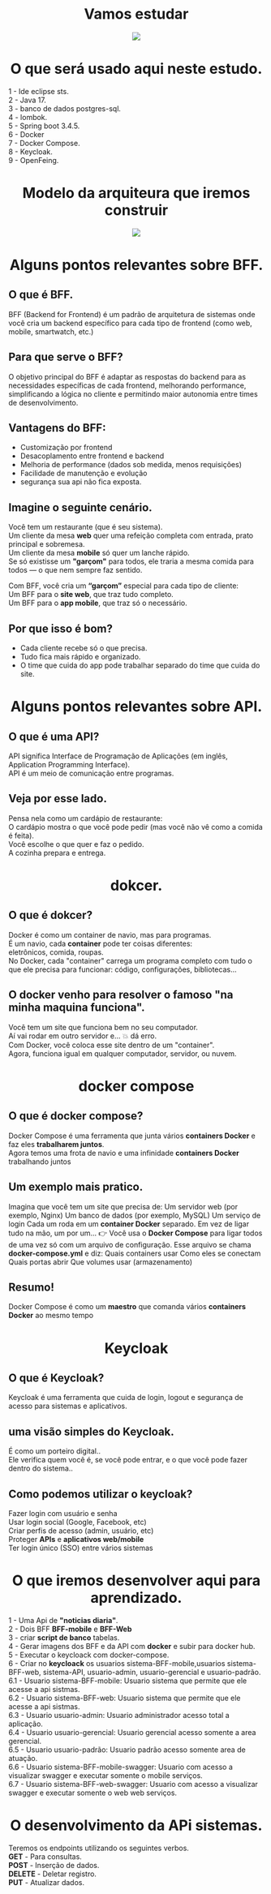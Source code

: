 
<h1 align="center"> 
  Vamos estudar  
</h1>

<p align="center">
  <img src="https://github.com/EduardoNofre/spring-boot-bff-api-keycloak-docker/blob/main/Estudo%20de%20arquitetura.png"/>  
</p>

<h1 align="center">
   O que será usado aqui neste estudo.
</h1>

1 - Ide eclipse sts.<br>
2 - Java 17.<br>
3 - banco de dados postgres-sql.<br>
4 - lombok.<br>
5 - Spring boot 3.4.5.<br>
6 - Docker <br>
7 - Docker Compose.<br>
8 - Keycloak.<br>
9 - OpenFeing.<br>

<h1 align="center">
   Modelo da arquiteura que iremos construir
</h1>
<p align="center">
  <img src="https://github.com/EduardoNofre/spring-boot-bff-api-keycloak-docker/blob/main/desenhoArq.png"/>  
</p>

<h1 align="center">
   Alguns pontos relevantes sobre BFF.
</h1>

## O que é BFF.<br>
  BFF (Backend for Frontend) é um padrão de arquitetura de sistemas onde você cria um backend específico para cada tipo de frontend (como web, mobile, smartwatch, etc.)<br>

## Para que serve o BFF?
  O objetivo principal do BFF é adaptar as respostas do backend para as necessidades específicas de cada frontend, melhorando performance, simplificando a lógica no cliente e permitindo maior autonomia entre times de desenvolvimento.<br>

## Vantagens do BFF:
   - Customização por frontend
   - Desacoplamento entre frontend e backend
   - Melhoria de performance (dados sob medida, menos requisições)
   - Facilidade de manutenção e evolução
   - segurança sua api não fica exposta.

## Imagine o seguinte cenário.<br>
Você tem um restaurante (que é seu sistema).<br>
  Um cliente da mesa **web** quer uma refeição completa com entrada, prato principal e sobremesa.<br>
  Um cliente da mesa **mobile** só quer um lanche rápido.<br>
  Se só existisse um **"garçom"** para todos, ele traria a mesma comida para todos — o que nem sempre faz sentido.<br>

Com BFF, você cria um **“garçom”** especial para cada tipo de cliente:<br>
  Um BFF para o **site web**, que traz tudo completo.<br>
  Um BFF para o **app mobile**, que traz só o necessário.<br>

## Por que isso é bom?
   - Cada cliente recebe só o que precisa.
   - Tudo fica mais rápido e organizado.
   - O time que cuida do app pode trabalhar separado do time que cuida do site.

<h1 align="center">
   Alguns pontos relevantes sobre API.
</h1>

## O que é uma API?
API significa Interface de Programação de Aplicações (em inglês, Application Programming Interface).<br>
API é um meio de comunicação entre programas.<br>

## Veja por esse lado.
Pensa nela como um cardápio de restaurante:<br>
O cardápio mostra o que você pode pedir (mas você não vê como a comida é feita).<br>
Você escolhe o que quer e faz o pedido.<br>
A cozinha prepara e entrega.<br>

<h1 align="center">
   dokcer.
</h1>

## O que é dokcer?
Docker é como um container de navio, mas para programas.<br>
É um navio, cada **container** pode ter coisas diferentes: <br>
eletrônicos, comida, roupas.<br>
No Docker, cada "container" carrega um programa completo com tudo o que ele precisa para funcionar: código, configurações, bibliotecas...<br>

## O docker venho para resolver o famoso "na minha maquina funciona".<br>
Você tem um site que funciona bem no seu computador.<br>
Aí vai rodar em outro servidor e… 💥 dá erro.<br>
Com Docker, você coloca esse site dentro de um "container".<br>
Agora, funciona igual em qualquer computador, servidor, ou nuvem.<br>

<h1 align="center">
   docker compose
</h1>

## O que é docker compose?
Docker Compose é uma ferramenta que junta vários **containers Docker** e faz eles **trabalharem juntos**.<br>
Agora temos uma frota de navio e uma infinidade **containers Docker** trabalhando juntos <br>

## Um exemplo mais pratico.
Imagina que você tem um site que precisa de:
Um servidor web (por exemplo, Nginx)
Um banco de dados (por exemplo, MySQL)
Um serviço de login
Cada um roda em um **container Docker** separado.
Em vez de ligar tudo na mão, um por um...
👉 Você usa o **Docker Compose** para ligar todos de uma vez só com um arquivo de configuração.
Esse arquivo se chama **docker-compose.yml** e diz:
Quais containers usar
Como eles se conectam
Quais portas abrir
Que volumes usar (armazenamento)

## Resumo!
Docker Compose é como um **maestro** que comanda vários **containers Docker** ao mesmo tempo

<h1 align="center">
   Keycloak
</h1>

## O que é Keycloak?
Keycloak é uma ferramenta que cuida de login, logout e segurança de acesso para sistemas e aplicativos.<br>

## uma visão simples do Keycloak.
É como um porteiro digital..<br>
Ele verifica quem você é, se você pode entrar, e o que você pode fazer dentro do sistema..<br>

## Como podemos utilizar o keycloak?
Fazer login com usuário e senha<br>
Usar login social (Google, Facebook, etc)<br>
Criar perfis de acesso (admin, usuário, etc)<br>
Proteger **APIs** e **aplicativos web/mobile**<br>
Ter login único (SSO) entre vários sistemas<br>

<h1 align="center">
   O que iremos desenvolver aqui para aprendizado.
</h1>

  1 - Uma Api de **"noticias diaria"**.<br>
  2 - Dois BFF **BFF-mobile** e **BFF-Web**<br>
  3 - criar **script de banco** tabelas.<br>
  4 - Gerar imagens dos BFF e da API com **docker** e subir para docker hub.<br>
  5 - Executar o keycloack com docker-compose.<br>
  6 - Criar no **keycloack** os usuarios sistema-BFF-mobile,usuarios sistema-BFF-web, sistema-API, usuario-admin, usuario-gerencial e usuario-padrão.<br>
      6.1 - Usuario sistema-BFF-mobile: Usuario sistema que permite que ele acesse a api sistmas.<br>
      6.2 - Usuario sistema-BFF-web:  Usuario sistema que permite que ele acesse a api sistmas.<br>
      6.3 - Usuario usuario-admin: Usuario administrador acesso total a aplicação.<br>
      6.4 - Usuario usuario-gerencial: Usuario gerencial acesso somente a area gerencial.<br>
      6.5 - Usuario usuario-padrão: Usuario padrão acesso somente area de atuação.<br>
      6.6 - Usuario sistema-BFF-mobile-swagger: Usuario com acesso a visualizar swagger e executar somente o mobile serviços.<br>
      6.7 - Usuario sistema-BFF-web-swagger: Usuario com acesso a visualizar swagger e executar somente o web web serviços.<br>
        
<h1 align="center">
  O desenvolvimento da APi sistemas.
</h1>        

Teremos os endpoints utilizando os seguintes verbos.<br>
    **GET** - Para consultas.<br>
    **POST** - Inserção de dados.<br>
    **DELETE** - Deletar registro.<br>
    **PUT** - Atualizar dados.<br>
    
    
    
